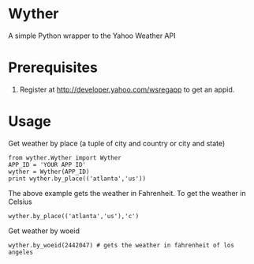 Wyther
================
A simple Python wrapper to the Yahoo Weather API

Prerequisites
=================
1. Register at http://developer.yahoo.com/wsregapp to get an appid. 

Usage
=================
Get weather by place (a tuple of city and country or city and state)

```
from wyther.Wyther import Wyther
APP_ID = 'YOUR APP ID'
wyther = Wyther(APP_ID)
print wyther.by_place(('atlanta','us'))
```

The above example gets the weather in Fahrenheit. To get the weather in Celsius

```
wyther.by_place(('atlanta','us'),'c')
```

Get weather by woeid

```
wyther.by_woeid(2442047) # gets the weather in fahrenheit of los angeles
```
